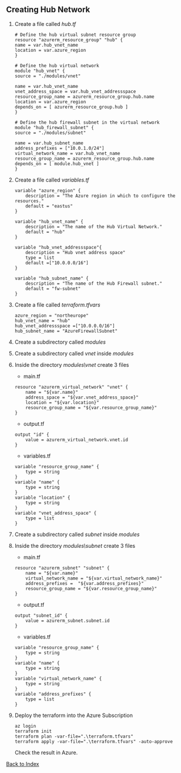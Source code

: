 ## Creating Hub Network


1. Create a file called *hub.tf*
    ```
    # Define the hub virtual subnet resource group
    resource "azurerm_resource_group" "hub" {
    name = var.hub_vnet_name
    location = var.azure_region
    }

    # Define the hub virtual network
    module "hub_vnet" {
    source = "./modules/vnet"

    name = var.hub_vnet_name
    vnet_address_space = var.hub_vnet_addressspace
    resource_group_name = azurerm_resource_group.hub.name
    location = var.azure_region
    depends_on = [ azurerm_resource_group.hub ]
    }

    # Define the hub firewall subnet in the virtual network
    module "hub_firewall_subnet" {
    source = "./modules/subnet"

    name = var.hub_subnet_name
    address_prefixes = ["10.0.1.0/24"]
    virtual_network_name = var.hub_vnet_name
    resource_group_name = azurerm_resource_group.hub.name
    depends_on = [ module.hub_vnet ]
    }
    ```
2. Create a file called *variables.tf*
    ```
    variable "azure_region" {
        description = "The Azure region in which to configure the resources."
        default = "eastus"
    }

    variable "hub_vnet_name" {
        description = "The name of the Hub Virtual Network."
        default = "hub"
    }

    variable "hub_vnet_addressspace"{
        description = "Hub vnet address space"
        type = list
        default =["10.0.0.0/16"]
    }

    variable "hub_subnet_name" {
        description = "The name of the Hub Firewall subnet."
        default = "fw-subnet"
    }
    ```
3. Create a file called *terraform.tfvars* 
    ```
    azure_region = "northeurope"
    hub_vnet_name = "hub"
    hub_vnet_addressspace =["10.0.0.0/16"]
    hub_subnet_name = "AzureFirewallSubnet"
    ```
4. Create a subdirectory called *modules*
5. Create a subdirectory called *vnet* inside *modules*
6. Inside the directory *modules\vnet* create 3 files
    - main.tf
    ```
    resource "azurerm_virtual_network" "vnet" {
        name = "${var.name}"
        address_space = "${var.vnet_address_space}"
        location = "${var.location}"
        resource_group_name = "${var.resource_group_name}"
    }
    ```

    - output.tf
    ```
    output "id" {
        value = azurerm_virtual_network.vnet.id
    }
    ```

    - variables.tf
    ```
    variable "resource_group_name" {
        type = string
    }
    variable "name" {
        type = string
    }
    variable "location" {
        type = string
    }
    variable "vnet_address_space" {
        type = list
    }
    ```

7. Create a subdirectory called *subnet* inside *modules*
8. Inside the directory *modules\subnet* create 3 files
    - main.tf
    ```
    resource "azurerm_subnet" "subnet" {
        name = "${var.name}"
        virtual_network_name = "${var.virtual_network_name}"
        address_prefixes =  "${var.address_prefixes}"
        resource_group_name = "${var.resource_group_name}"
    }
    ```
    - output.tf
    ```
    output "subnet_id" {
        value = azurerm_subnet.subnet.id
    }
    ```

    - variables.tf
    ```
    variable "resource_group_name" {
        type = string
    }
    variable "name" {
        type = string
    }
    variable "virtual_network_name" {
        type = string
    }
    variable "address_prefixes" {
        type = list
    }

    ```
9. Deploy the terraform into the Azure Subscription
    ```
    az login
    terraform init
    terraform plan -var-file=".\terraform.tfvars"
    terraform apply -var-file=".\terraform.tfvars" -auto-approve
    ```
    Check the result in Azure.
    
[Back to Index](/README.md)
